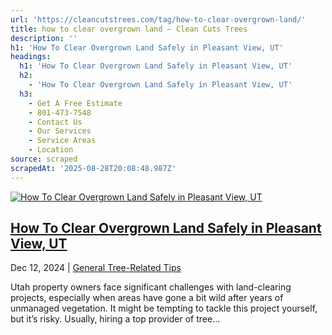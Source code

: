 ```yaml
---
url: 'https://cleancutstrees.com/tag/how-to-clear-overgrown-land/'
title: how to clear overgrown land​ – Clean Cuts Trees
description: ''
h1: 'How To Clear Overgrown Land Safely in Pleasant View, UT'
headings:
  h1: 'How To Clear Overgrown Land Safely in Pleasant View, UT'
  h2:
    - 'How To Clear Overgrown Land Safely in Pleasant View, UT'
  h3:
    - Get A Free Estimate
    - 801-473-7548
    - Contact Us
    - Our Services
    - Service Areas
    - Location
source: scraped
scrapedAt: '2025-08-28T20:08:48.987Z'
---
```

[![How To Clear Overgrown Land Safely in Pleasant View, UT](./assets/cd8073e7002ec1747610ccf0fa9ebc1d075899c7.jpg)](https://cleancutstrees.com/2024/12/12/how-to-clear-overgrown-land/)

## [How To Clear Overgrown Land Safely in Pleasant View, UT](https://cleancutstrees.com/2024/12/12/how-to-clear-overgrown-land/)

Dec 12, 2024 | [General Tree-Related Tips](https://cleancutstrees.com/category/general-tree-related-tips/)

Utah property owners face significant challenges with land-clearing projects, especially when areas have gone a bit wild after years of unmanaged vegetation. It might be tempting to tackle this project yourself, but it’s risky. Usually, hiring a top provider of tree...
